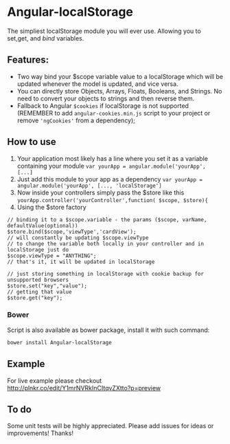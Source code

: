 Angular-localStorage
====================

The simpliest localStorage module you will ever use. Allowing you to set,get, and *bind* variables.

## Features:

* Two way bind your $scope variable value to a localStorage which will be updated whenever the model is updated, and vice versa.
* You can directly store Objects, Arrays, Floats, Booleans, and Strings. No need to convert your objects to strings and then reverse them.
* Fallback to Angular ``$cookies`` if localStorage is not supported (REMEMBER to add ``angular-cookies.min.js`` script to your project or remove ``'ngCookies'`` from a dependency);

## How to use

1. Your application most likely has a line where you set it as a variable containing your module
`var yourApp = angular.module('yourApp', [...] `
2. Just add this module to your app as a dependency
`var yourApp = angular.module('yourApp', [..., 'localStorage'] `
3. Now inside your controllers simply pass the $store like this
`yourApp.controller('yourController',function( $scope, $store){`
4. Using the $store factory
  ```
  // binding it to a $scope.variable - the params ($scope, varName, defaultValue(optional))
  $store.bind($scope,'viewType','cardView');
  // will constantly be updating $scope.viewType
  // to change the variable both locally in your controller and in localStorage just do
  $scope.viewType = "ANYTHING";
  // that's it, it will be updated in localStorage

  // just storing something in localStorage with cookie backup for unsupported browsers
  $store.set("key","value");
  // getting that value
  $store.get("key");
  ```

### Bower

Script is also available as bower package, install it with such command:

```bash
bower install Angular-localStorage
```

## Example

For live example please checkout http://plnkr.co/edit/Y1mrNVRkInCItqvZXtto?p=preview

## To do

Some unit tests will be highly appreciated. Please add issues for ideas or improvements! Thanks!

